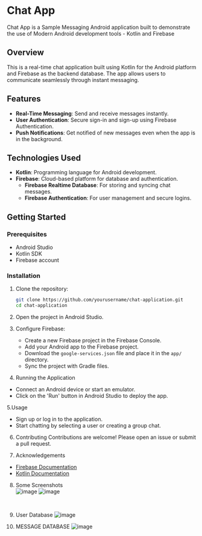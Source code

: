 # Chat App
 Chat App is a Sample Messaging Android application built to demonstrate the use of Modern Android development tools - Kotlin and Firebase

## Overview
This is a real-time chat application built using Kotlin for the Android platform and Firebase as the backend database. The app allows users to communicate seamlessly through instant messaging.

## Features
- **Real-Time Messaging**: Send and receive messages instantly.
- **User Authentication**: Secure sign-in and sign-up using Firebase Authentication.
- **Push Notifications**: Get notified of new messages even when the app is in the background.

## Technologies Used
- **Kotlin**: Programming language for Android development.
- **Firebase**: Cloud-based platform for database and authentication.
  - **Firebase Realtime Database**: For storing and syncing chat messages.
  - **Firebase Authentication**: For user management and secure logins.

## Getting Started

### Prerequisites
- Android Studio
- Kotlin SDK
- Firebase account
  
### Installation

1. Clone the repository:
   ```bash
   git clone https://github.com/yourusername/chat-application.git
   cd chat-application

2. Open the project in Android Studio.

3. Configure Firebase:
   - Create a new Firebase project in the Firebase Console.
   - Add your Android app to the Firebase project.
   - Download the `google-services.json` file and place it in the `app/` directory.
   - Sync the project with Gradle files.

4. Running the Application
- Connect an Android device or start an emulator.
- Click on the 'Run' button in Android Studio to deploy the app.

5.Usage
- Sign up or log in to the application.
- Start chatting by selecting a user or creating a group chat.

6. Contributing
Contributions are welcome! Please open an issue or submit a pull request.


7. Acknowledgements
- [Firebase Documentation](https://firebase.google.com/docs)
- [Kotlin Documentation](https://kotlinlang.org/docs/home.html)


8. Some Screenshots<br>
![image](https://github.com/user-attachments/assets/098ad267-4540-4d31-a0b8-87b58de0c2ca)
![image](https://github.com/user-attachments/assets/707cc18d-dfff-45ca-b97e-64199c9c45b7)
<br>

9. User Database
![image](https://github.com/user-attachments/assets/a457ea7d-9491-44ca-bc0c-3f2f0cdeea40)<br>

10. MESSAGE DATABASE
![image](https://github.com/user-attachments/assets/346f3383-f5c7-4fa2-b12b-6e4657da1503)





